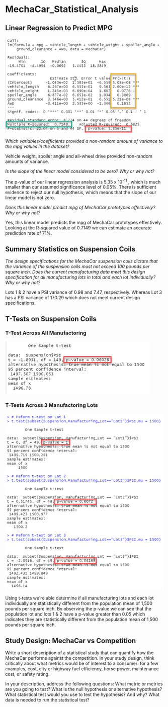# MechaCar_Statistical_Analysis

## Linear Regression to Predict MPG

![](https://github.com/NAppazeller/MechaCar_Statistical_Analysis/blob/main/linear%20regression%20summary.jpg)

*Which variables/coefficients provided a non-random amount of variance to the mpg values in the dataset?*

Vehicle weight, spoiler angle and all-wheel drive provided non-random amounts of variance.

*Is the slope of the linear model considered to be zero? Why or why not?*

The p-value of our linear regression analysis is 5.35 x 10<sup>-11</sup> , which is much smaller than our assumed significance level of 0.05%. There is sufficient evidence to reject our null hypothesis, which means that the slope of our linear model is not zero.

*Does this linear model predict mpg of MechaCar prototypes effectively? Why or why not?*

Yes, this linear model predicts the mpg of MechaCar prototypes effectively. Looking at the R-squared value of 0.7149 we can estimate an accurate prediction rate of 71%.   

## Summary Statistics on Suspension Coils

*The design specifications for the MechaCar suspension coils dictate that the variance of the suspension coils must not exceed 100 pounds per square inch. Does the current manufacturing data meet this design specification for all manufacturing lots in total and each lot individually? Why or why not?*

Lots 1 & 2 have a PSI variance of 0.98 and 7.47, respectively. Whereas Lot 3 has a PSI variance of 170.29 which does not meet current design specifications.

## T-Tests on Suspension Coils
### T-Test Across All Manufactoring
![](https://github.com/NAppazeller/MechaCar_Statistical_Analysis/blob/main/PTest%20Output_1.jpg)

### T-Tests Across 3 Manufactoring Lots
![](https://github.com/NAppazeller/MechaCar_Statistical_Analysis/blob/main/PTest%20Output.jpg)

Using t-tests we're able determine if all manufacturing lots and each lot individually are statistically different from the population mean of 1,500 pounds per square inch. By observing the p-value we can see that the population lot and lots 1 & 2  have a p-value greater than 0.05 which indicates they are statistically different from the population mean of 1,500 pounds per square inch.

## Study Design: MechaCar vs Competition

Write a short description of a statistical study that can quantify how the MechaCar performs against the competition. In your study design, think critically about what metrics would be of interest to a consumer: for a few examples, cost, city or highway fuel efficiency, horse power, maintenance cost, or safety rating.

In your description, address the following questions:
What metric or metrics are you going to test?
What is the null hypothesis or alternative hypothesis?
What statistical test would you use to test the hypothesis? And why?
What data is needed to run the statistical test?



